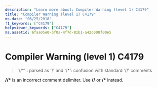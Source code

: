 ```yaml
---
description: "Learn more about: Compiler Warning (level 1) C4179"
title: "Compiler Warning (level 1) C4179"
ms.date: "06/25/2018"
f1_keywords: ["C4179"]
helpviewer_keywords: ["C4179"]
ms.assetid: 6faa05e0-5f0a-4f7d-81b1-a42c008f00e5
---
```

# Compiler Warning (level 1) C4179

> '//*' : parsed as '/' and '/\*': confusion with standard '//' comments

__//\*__ is an incorrect comment delimiter. Use __//__ or __/\*__ instead.
